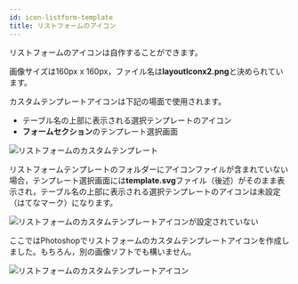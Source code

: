 ```yaml
---
id: icon-listform-template
title: リストフォームのアイコン
---
```

リストフォームのアイコンは自作することができます。

画像サイズは160px x 160px，ファイル名は**layoutIconx2.png**と決められています。

カスタムテンプレートアイコンは下記の場面で使用されます。

* テーブル名の上部に表示される選択テンプレートのアイコン
* **フォームセクション**のテンプレート選択画面

![リストフォームのカスタムテンプレート](assets/en/custom-listform/custom-listform-template.png)

リストフォームテンプレートのフォルダーにアイコンファイルが含まれていない場合，テンプレート選択画面には**template.svg**ファイル（後述）がそのまま表示され，テーブル名の上部に表示される選択テンプレートのアイコンは未設定（はてなマーク）になります。

![リストフォームのカスタムテンプレートアイコンが設定されていない](assets/en/custom-listform/missing-listform-icon-custom-template.png)

ここではPhotoshopでリストフォームのカスタムテンプレートアイコンを作成しました。もちろん，別の画像ソフトでも構いません。

![リストフォームのカスタムテンプレートアイコン](assets/en/custom-listform/custom-list-form-icon.png)